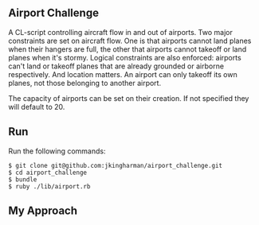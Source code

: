 
## Airport Challenge ##

A CL-script controlling aircraft flow in and out of airports. Two major constraints are set on aircraft flow. One is that airports cannot land planes when their hangers are full, the other that airports cannot takeoff or land planes when it's stormy. Logical constraints are also enforced: airports can't land or takeoff planes that are already grounded or airborne respectively. And location matters. An airport can only takeoff its own planes, not those belonging to another airport.

The capacity of airports can be set on their creation. If not specified they will default to 20.

## Run ##

Run the following commands:

```
$ git clone git@github.com:jkingharman/airport_challenge.git
$ cd airport_challenge
$ bundle
$ ruby ./lib/airport.rb

```

## My Approach ##
